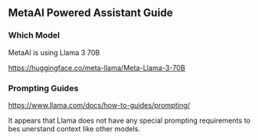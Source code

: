 ## MetaAI Powered Assistant Guide

### Which Model

MetaAI is using Llama 3 70B

https://huggingface.co/meta-llama/Meta-Llama-3-70B

### Prompting Guides

https://www.llama.com/docs/how-to-guides/prompting/

It appears that Llama does not have any special prompting requirements to bes unerstand context like other models.

